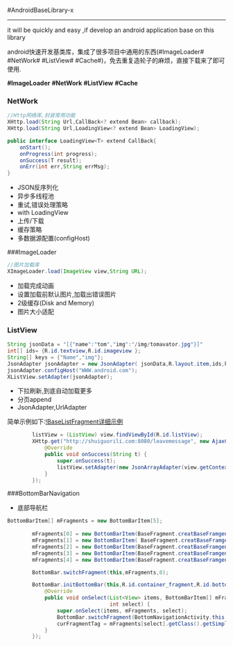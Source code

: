 #AndroidBaseLibrary-x

------

 it will be quickly and easy ,if develop an android application base on this library 
 
 android快速开发基类库，集成了很多项目中通用的东西(#ImageLoader# #NetWork# #ListView# #Cache#)，免去重复造轮子的麻烦，直接下载来了即可使用.

**#ImageLoader** **#NetWork** **#ListView** **#Cache**

### NetWork

``` java
//Http网络库,封装常用功能
XHttp.load(String Url,CallBack<? extend Bean> callback);
XHttp.load(String Url,LoadingView<? extend Bean> LoadingView);

public interface LoadingView<T> extend CallBack{
	onStart();
	onProgress(int progress);
	onSuccess(T result);
	onErr(int err,String errMsg);
}
```

*  JSON反序列化 
*  异步多线程池
*  重试,错误处理策略
*  with LoadingView
*  上传/下载
*  缓存策略
*  多数据源配置(configHost)

###ImageLoader

``` java
//图片加载库
XImageLoader.load(ImageView view,String URL);
```

* 加载完成动画
* 设置加载前默认图片,加载出错误图片
* 2级缓存(Disk and Memory)
* 图片大小适配

### ListView

```java
String jsonData = "[{"name":"tom","img":"/img/tomavator.jpg"}]"
int[] ids= {R.id.textview,R.id.imageview };
String[] keys = {"Name","img"};
JsonAdapter jsonAdapter = new JsonAdapter( jsonData,R.layout.item,ids,keys);
jsonAdapter.configHost("WWW.android.com");
XListView.setAdapter(jsonAdapter);
```

* 下拉刷新,到底自动加载更多 
*  分页append
*  JsonAdapter,UrlAdapter

简单示例如下:[!BaseListFragment详细示例](https://github.com/geliangdashen/AndroidBaseLibrary-X/wiki/MultipleTouchGestrueListener)

```java
        listView = (ListView) view.findViewById(R.id.listView);
        XHttp.get("http://shuiguorili.com:8080/leavemessage", new AjaxCallBack() {
            @Override
            public void onSuccess(String t) {
                super.onSuccess(t);
                listView.setAdapter(new JsonArrayAdapter(view.getContext(),t,R.layout.item_listview_t_i, new String[]{"context"}, new int[] {R.id.tv_name}));
            }
        });
```

###BottomBarNavigation

* 底部导航栏

```java
BottomBarItem[] mFragments = new BottomBarItem[5];
        
        mFragments[0] = new BottomBarItem(BaseFragment.creatBaseFramgent(GoodsListragment.class),R.drawable.home_normal,R.drawable.home_press) ;
        mFragments[1] = new BottomBarItem( BaseFragment.creatBaseFramgent(GoodTypeFragment.class),R.drawable.shopping_normal,R.drawable.shopping_press) ;
        mFragments[2] = new BottomBarItem(BaseFragment.creatBaseFramgent(LeaveMessageListragment.class),R.drawable.smlt_normal,R.drawable.smlt_press) ;
        mFragments[3] = new BottomBarItem(BaseFragment.creatBaseFramgent(GoodsListragment.class),R.drawable.shoppingcart_normal,R.drawable.shoppingcart_press) ;
        mFragments[4] = new BottomBarItem(BaseFragment.creatBaseFramgent(GoodsListragment.class),R.drawable.user_normal,R.drawable.user_press) ;

        BottomBar.switchFragment(this,mFragments,0);

        BottomBar.initBottomBar(this,R.id.container_fragment,R.id.bottomBar,mFragments,new OnSelectListenerImp() {
            @Override
            public void onSelect(List<View> items, BottomBarItem[] mFragments,
                                 int select) {
                super.onSelect(items, mFragments, select);
                BottomBar.switchFragment(BottomNavigationActivity.this,mFragments,select);
                curFragmentTag = mFragments[select].getClass().getSimpleName();
            }
        });
```

